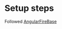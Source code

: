 # Setup steps

Followed [AngularFireBase]("https://angularfirebase.com/snippets/how-manage-shared-components-in-an-ionic-4-app/")